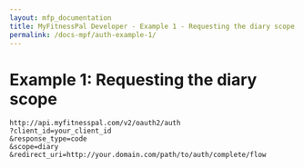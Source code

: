 ```yaml
---
layout: mfp_documentation
title: MyFitnessPal Developer - Example 1 - Requesting the diary scope
permalink: /docs-mpf/auth-example-1/
---
```


# Example 1: Requesting the diary scope

    http://api.myfitnesspal.com/v2/oauth2/auth
    ?client_id=​your_client_id
    &response_type=code
    &scope=diary &redirect_uri=http://your.domain.com/path/to/auth/complete/flow